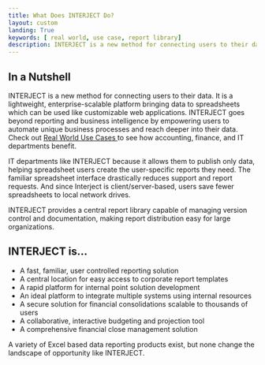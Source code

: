 ```yaml
---
title: What Does INTERJECT Do?
layout: custom
landing: True
keywords: [ real world, use case, report library]
description: INTERJECT is a new method for connecting users to their data. It is a lightweight, enterprise-scalable platform bringing data to spreadsheets which can be used like customizable web applications 
---
```


##  In a Nutshell 

INTERJECT is a new method for connecting users to their data. It is a lightweight, enterprise-scalable platform bringing data to spreadsheets which can be used like customizable web applications. INTERJECT  goes beyond reporting and business intelligence by empowering users to automate unique business processes and reach deeper into their data. Check out [ Real World Use Cases ](/wAbout/Real-World-Use-Cases.html) to see how accounting, finance, and IT departments benefit. 

IT departments like INTERJECT because it allows them to publish only data, helping spreadsheet users create the user-specific reports they need. The familiar spreadsheet interface drastically reduces support and report requests. And since  Interject  is client/server-based, users save fewer spreadsheets to local network drives. 

INTERJECT provides a central report library capable of managing version control and documentation, making report distribution easy for large organizations. 

##  INTERJECT  is... 

  * A fast, familiar, user controlled reporting solution 
  * A central location for easy access to corporate report templates 
  * A rapid platform for internal point solution development 
  * An ideal platform to integrate multiple systems using internal resources 
  * A secure solution for financial consolidations scalable to thousands of users 
  * A collaborative, interactive budgeting and projection tool 
  * A comprehensive financial close management solution 



A variety of Excel based data reporting products exist, but none change the landscape of opportunity like INTERJECT. 

  


  


  


  


  

